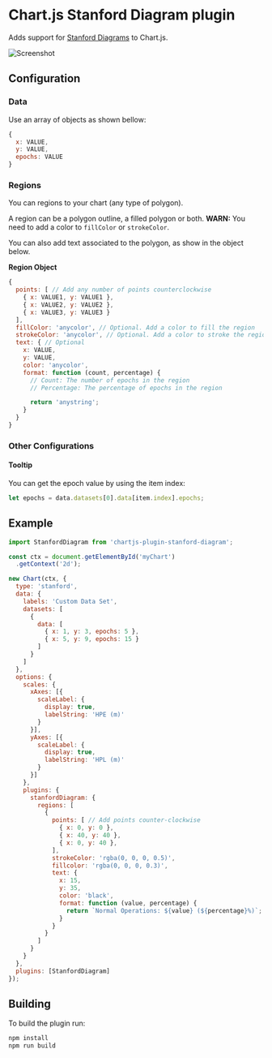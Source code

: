 # Chart.js Stanford Diagram plugin

Adds support for [Stanford Diagrams](https://gssc.esa.int/navipedia/index.php/The_Stanford_%E2%80%93_ESA_Integrity_Diagram:_Focusing_on_SBAS_Integrity) to Chart.js.

![Screenshot](https://i.imgur.com/ObA1s7Y.png)

## Configuration

### Data

Use an array of objects as shown bellow:

```js
{
  x: VALUE,
  y: VALUE,
  epochs: VALUE
}
```

### Regions

You can regions to your chart (any type of polygon).

A region can be a polygon outline, a filled polygon or both. **WARN:** You need to add a color to `fillColor` or `strokeColor`.

You can also add text associated to the polygon, as show in the object below.

**Region Object**

```js
{
  points: [ // Add any number of points counterclockwise
    { x: VALUE1, y: VALUE1 },
    { x: VALUE2, y: VALUE2 },
    { x: VALUE3, y: VALUE3 }
  ],
  fillColor: 'anycolor', // Optional. Add a color to fill the region
  strokeColor: 'anycolor', // Optional. Add a color to stroke the region
  text: { // Optional
    x: VALUE,
    y: VALUE,
    color: 'anycolor',
    format: function (count, percentage) {
      // Count: The number of epochs in the region
      // Percentage: The percentage of epochs in the region

      return 'anystring';
    }
  }
}
```

### Other Configurations

#### Tooltip

You can get the epoch value by using the item index:

```js
let epochs = data.datasets[0].data[item.index].epochs;
```

## Example

```js
import StanfordDiagram from 'chartjs-plugin-stanford-diagram';

const ctx = document.getElementById('myChart')
  .getContext('2d');

new Chart(ctx, {
  type: 'stanford',
  data: {
    labels: 'Custom Data Set',
    datasets: [
      {
        data: [
          { x: 1, y: 3, epochs: 5 },
          { x: 5, y: 9, epochs: 15 }
        ]
      }
    ]
  },
  options: {
    scales: {
      xAxes: [{
        scaleLabel: {
          display: true,
          labelString: 'HPE (m)'
        }
      }],
      yAxes: [{
        scaleLabel: {
          display: true,
          labelString: 'HPL (m)'
        }
      }]
    },
    plugins: {
      stanfordDiagram: {
        regions: [
          {
            points: [ // Add points counter-clockwise
              { x: 0, y: 0 },
              { x: 40, y: 40 },
              { x: 0, y: 40 },
            ],
            strokeColor: 'rgba(0, 0, 0, 0.5)',
            fillcolor: 'rgba(0, 0, 0, 0.3)',
            text: {
              x: 15,
              y: 35,
              color: 'black',
              format: function (value, percentage) {
                return `Normal Operations: ${value} (${percentage}%)`;
              }
            }
          }
        ]
      }
    }
  },
  plugins: [StanfordDiagram]
});
```

## Building

To build the plugin run:

```sh
npm install
npm run build
```
